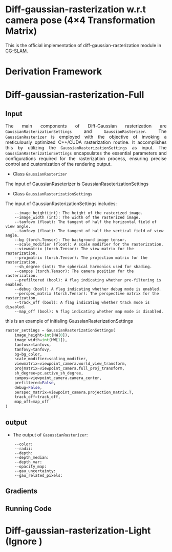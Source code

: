 # Diff-gaussian-rasterization w.r.t camera pose (4×4 Transformation Matrix)
This is the official implementation of diff-gaussian-rasterization module in <a href="https://github.com/hjr37/CG-SLAM">CG-SLAM</a>.
# Derivation Framework

# Diff-gaussian-rasterization-Full
## Input

<p style="text-align: justify;">The main components of Diff-Gaussian rasterization are <code>GaussianRasterizationSettings</code> and <code>GaussianRasterizer</code>. The <code>GaussianRasterizer</code> is employed with the objective of invoking a meticulously optimized C++/CUDA rasterization routine. It accomplishes this by utilizing the <code>GaussianRasterizationSettings</code> as input. The <code>GaussianRasterizationSettings</code> encapsulates the essential parameters and configurations required for the rasterization process, ensuring precise control and customization of the rendering output. </p>

- Class `GaussianRasterizer`

The input of GaussianRaseterizer is GaussianRaseterizationSettings

- Class `GaussianRasterizationSettings`

The input of GaussianRasterizationSettings includes:
```
    --image_height(int): The height of the rasterized image.
    --image_width (int): The width of the rasterized image.
    --tanfovx (float): The tangent of half the horizontal field of view angle.
    --tanfovy (float): The tangent of half the vertical field of view angle.
    --bg (torch.Tensor): The background image tensor.
    --scale_modifier (float): A scale modifier for the rasterization.
    --viewmatrix (torch.Tensor): The view matrix for the rasterization.
    --projmatrix (torch.Tensor): The projection matrix for the rasterization.
    --sh_degree (int): The spherical harmonics used for shading.
    --campos (torch.Tensor): The camera position for the rasterization.
    --prefiltered (bool): A flag indicating whether pre-filtering is enabled.
    --debug (bool): A flag indicating whether debug mode is enabled.
    --perspec_matrix (torch.Tensor): The perspective matrix for the rasterization.
    --track_off (bool): A flag indicating whether track mode is disabled.
    --map_off (bool): A flag indicating whether map mode is disabled.
```
this is an example of initialing GaussianRasterizationSettings
```python
raster_settings = GaussianRasterizationSettings(
    image_height=int(HW[0]),
    image_width=int(HW[1]),
    tanfovx=tanfovx,
    tanfovy=tanfovy,
    bg=bg_color,
    scale_modifier=scaling_modifier,
    viewmatrix=viewpoint_camera.world_view_transform,
    projmatrix=viewpoint_camera.full_proj_transform,
    sh_degree=pc.active_sh_degree,
    campos=viewpoint_camera.camera_center,
    prefiltered=False, 
    debug=False,
    perspec_matrix=viewpoint_camera.projection_matrix.T,
    track_off=track_off,
    map_off=map_off
)
```
## output
- The output of `GasussianRasterizer`:
```
    --color:
    --radii: 
    --depth: 
    --depth_median:
    --depth_var:
    --opacity_map: 
    --gau_uncertainty: 
    --gau_related_pixels:
```
## Gradients

## Running Code

# Diff-gaussian-rasterization-Light (Ignore )
